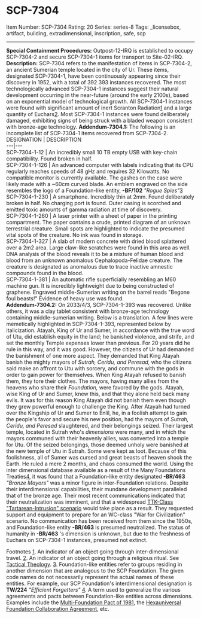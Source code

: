 # SCP-7304
Item Number: SCP-7304
Rating: 20
Series: series-8
Tags: _licensebox, artifact, building, extradimensional, inscription, safe, scp

---

**Special Containment Procedures:** Outpost-12-IRQ is established to occupy SCP-7304-2 and secure SCP-7304-1 items for transport to Site-02-IRQ.
**Description:** SCP-7304 refers to the manifestation of items in SCP-7304-2, an ancient Sumerian temple located in the city of Ur. These items, designated SCP-7304-1, have been continuously appearing since their discovery in 1952, with a total of 392 393 instances recovered. The most technologically advanced SCP-7304-1 instances suggest their natural development occurring in the near-future (around the early 2100s), based on an exponential model of technological growth.
All SCP-7304-1 instances were found with significant amount of inert Scranton Radiation[1](javascript:;) and a large quantity of Euchars[2](javascript:;).
Most SCP-7304-1 instances were found deliberately damaged, exhibiting signs of being struck with a bladed weapon consistent with bronze-age technology.
**Addendum-7304.1:** The following is an incomplete list of SCP-7304-1 items recovered from SCP-7304-2.
DESIGNATION | DESCRIPTION  
---|---  
SCP-7304-1-12 | An incredibly small 10 TB empty USB with key-chain compatibility. Found broken in half.  
SCP-7304-1-126 | An advanced computer with labels indicating that its CPU regularly reaches speeds of 48 gHz and requires 32 Kilowatts. No compatible monitor is currently available. The gashes on the case were likely made with a ~60cm curved blade. An emblem engraved on the side resembles the logo of a Foundation-like entity, **-BF/102** _"Rogue Spies"_[3](javascript:;)  
SCP-7304-1-230 | A smartphone. Incredibly thin at 2mm. Found deliberately broken in half. No charging port is found. Outer casing is scorched and emitted toxic amounts of gamma radiation at time of discovery.  
SCP-7304-1-260 | A laser printer with a sheet of paper in the printing compartment. The paper contains a crude, printed diagram of an unknown terrestrial creature. Small spots are highlighted to indicate the presumed vital spots of the creature. No ink was found in storage.  
SCP-7304-1-327 | A slab of modern concrete with dried blood splattered over a 2m2 area. Large claw-like scratches were found in this area as well. DNA analysis of the blood reveals it to be a mixture of human blood and blood from an unknown anomalous Cephalopoda-Felidae creature. The creature is designated as anomalous due to trace inactive amnestic compounds found in the blood.  
SCP-7304-1-381 | An automatic rifle superficially resembling an M60 machine gun. It is incredibly lightweight due to being constructed of graphene. Engraved middle-Sumerian writing on the barrel reads "Begone foul beasts!" Evidence of heavy use was found.  
**Addendum-7304.2:** On 2033/4/3, SCP-7304-1-393 was recovered. Unlike others, it was a clay tablet consistent with bronze-age technology containing middle-sumerian writing. Below is a translation. A few lines were memetically highlighted in SCP-7304-1-393, represented below by italicization.
Atayah, King of Ur and Sumer, in accordance with the true word of Utu, did establish equity in the land; he banished violence, and strife, and set the monthly Temple expenses lower than previous. For 20 years did he rule in this way, and it was good. However, the citizens of Ur had demanded the banishment of one more aspect. They demanded that King Atayah banish the mighty mayors of _Sutrah, Ceridu, and Peresad,_ who the citizens said make an affront to Utu with sorcery, and commune with the gods in order to gain power for themselves. When King Atayah refused to banish them, they tore their clothes.
The mayors, having many allies from the heavens who share their _Foundation,_ were favored by the gods. Atayah, wise King of Ur and Sumer, knew this, and that they alone held back many evils. It was for this reason King Atayah did not banish them even though they grew powerful enough to challenge the King.
After Atayah had turned over the Kingship of Ur and Sumer to Enlil, he, in a foolish attempt to gain the people's favor and secure his new position, had the mayors of _Sutrah, Ceridu, and Peresad_ slaughtered, and their belongings seized. Their largest temple, located in Sutrah who's _dimensions_ were many, and in which the mayors communed with their heavenly allies, was converted into a temple for Utu. Of the seized belongings, those deemed unholy were banished at the new temple of Utu in Sutrah. Some were kept as loot.
Because of this foolishness, all of Sumer was cursed and great beasts of heaven shook the Earth. He ruled a mere 2 months, and chaos consumed the world.
Using the inter dimensional database available as a result of the Many Foundations Treaties[4](javascript:;), it was found that a Foundation-like entity designated **-BR/463** _"Bronze Mayors"_ was a minor figure in inter-Foundation relations. Despite their interdimensional capabilities, their mundane development paralleled that of the bronze age. Their most recent communications indicated that their neutralization was imminent, and that a widespread [TTK-Class "Tartarean-Intrusion" scenario](https://scp-wiki.wikidot.com/scp-4661) would take place as a result. They requested support and equipment to prepare for an WC-class "War for Civilization" scenario.
No communication has been received from them since the 1950s, and Foundation-like entity **-BR/463** is presumed neutralized. The status of humanity in **-BR/463** 's dimension is unknown, but due to the freshness of Euchars on SCP-7304-1 instances, presumed not extinct.
  

Footnotes
[1](javascript:;). An indicator of an object going through inter-dimensional travel.
[2](javascript:;). An indicator of an object going through a religious ritual. See [Tactical Theology](https://scp-wiki.wikidot.com/secure-facility-dossier-reliquary-area-27).
[3](javascript:;). Foundation-like entities refer to groups residing in another dimension that are analogous to the SCP Foundation. The given code names do not necessarily represent the actual names of these entities. For example, our SCP Foundation's interdimensional designation is **TW/224** _"Efficient Forgetters"_
[4](javascript:;). A term used to generalize the various agreements and pacts between Foundation-like entities across dimensions. Examples include the [Multi-Foundation Pact of 1981](https://scp-wiki.wikidot.com/scp-5618), the [Hexauniversal Foundation Collaboration Agreement](https://scp-wiki.wikidot.com/scp-7023), etc.